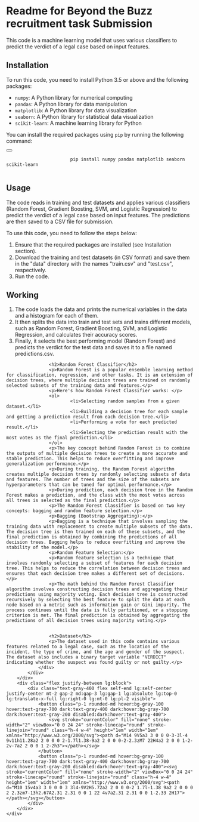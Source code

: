 <div class="relative flex w-[calc(100%-50px)] flex-col gap-1 md:gap-3 lg:w-[calc(100%-115px)]">
    <div class="flex flex-grow flex-col gap-3">
        <div class="min-h-[20px] flex flex-col items-start gap-4 whitespace-pre-wrap">
            <div class="markdown prose w-full break-words dark:prose-invert light">
                <h1>Readme for Beyond the Buzz recruitment task Submission</h1>
                    <p>This code is a machine learning model that uses various classifiers to predict the verdict of a legal case based on input features.</p>
                    <h2>Installation</h2>
                    <p>To run this code, you need to install Python 3.5 or above and the following packages:</p>
                    <ul>
                        <li>
                            <code>numpy</code>: A Python library for numerical computing</li>
                        <li><code>pandas</code>: A Python library for data manipulation</li>
                        <li><code>matplotlib</code>: A Python library for data visualization</li>
                        <li><code>seaborn</code>: A Python library for statistical data visualization</li>
                        <li><code>scikit-learn</code>: A machine learning library for Python</li>
                    </ul>
                    <p>You can install the required packages using <code>pip</code> by running the following command:</p>
                    <div class="codeHeader" id="code-try-0" data-bi-name="code-header">
                		<button type="button" class="action position-relative display-none-print" data-bi-name="copy">
                			<div class="successful-copy-alert position-absolute right-0 top-0 left-0 bottom-0 display-flex align-items-center justify-content-center has-text-success-invert has-background-success is-transparent" aria-hidden="true">
                				<span class="icon font-size-lg">
                					<span class="docon docon-check-mark"></span>
                				</span>
                			</div>
                		</button>
                	</div>
                    <code class="lang-console" data-author-content="pip install numpy pandas matplotlib seaborn scikit-learn">
                        <span>pip install numpy pandas matplotlib seaborn scikit-learn</span>
                    </code>
                    <h2>Usage</h2>
                    <p>The code reads in training and test datasets and applies various classifiers (Random Forest, Gradient Boosting, SVM, and Logistic Regression) to predict the verdict of a legal case based on input features. The predictions are then saved to a CSV file for submission.</p>
                    <p>To use this code, you need to follow the steps below:</p>
                    <ol>
                        <li>Ensure that the required packages are installed (see Installation section).</li>
                        <li>Download the training and test datasets (in CSV format) and save them in the "data" directory with the names "train.csv" and "test.csv", respectively.</li>
                        <li>Run the code. </li>
                    </ol>
                    <h2>Working</h2>
                        <ol>
                            <li>The code loads the data and prints the numerical variables in the data and a histogram for each of them.</li>
                            <li>It then splits the data into train and test sets and trains different models, such as Random Forest, Gradient Boosting, SVM, and Logistic Regression, and calculates their accuracy scores.</li>
                            <li>Finally, it selects the best performing model (Random Forest) and predicts the verdict for the test data and saves it to a file named predictions.csv.</li>
                        </ol>
                    
                    <h2>Random Forest Classifier</h2>
                    <p>Random Forest is a popular ensemble learning method for classification, regression, and other tasks. It is an extension of decision trees, where multiple decision trees are trained on randomly selected subsets of the training data and features.</p>
                    <p>Here's how Random Forest Classifier works: </p>
                    <ol>                  
                            <li>Selecting random samples from a given dataset.</li>
                            <li>Building a decision tree for each sample and getting a prediction result from each decision tree.</li>
                            <li>Performing a vote for each predicted result.</li>
                            <li>Selecting the prediction result with the most votes as the final prediction.</li>
                    </ol>
                    <p>The key concept behind Random Forest is to combine the outputs of multiple decision trees to create a more accurate and stable prediction. This helps to reduce overfitting and improve generalization performance.</p>
                    <p>During training, the Random Forest algorithm creates multiple decision trees by randomly selecting subsets of data and features. The number of trees and the size of the subsets are hyperparameters that can be tuned for optimal performance.</p>
                    <p>During prediction, each decision tree in the Random Forest makes a prediction, and the class with the most votes across all trees is selected as the final prediction.</p>
                    <p>The Random Forest Classifier is based on two key concepts: bagging and random feature selection.</p>
                    <p>Bagging (Bootstrap Aggregating):</p>
                    <p>Bagging is a technique that involves sampling the training data with replacement to create multiple subsets of the data. The decision tree is then trained on each of these subsets, and the final prediction is obtained by combining the predictions of all decision trees. Bagging helps to reduce overfitting and improve the stability of the model.</p>
                    <p>Random Feature Selection:</p>
                    <p>Random feature selection is a technique that involves randomly selecting a subset of features for each decision tree. This helps to reduce the correlation between decision trees and ensures that each decision tree makes a different set of decisions.</p>
                    <p>The math behind the Random Forest Classifier algorithm involves constructing decision trees and aggregating their predictions using majority voting. Each decision tree is constructed recursively by selecting the best feature to split the data at each node based on a metric such as information gain or Gini impurity. The process continues until the data is fully partitioned, or a stopping criterion is met. The final prediction is obtained by aggregating the predictions of all decision trees using majority voting.</p>
                        
                    
                    <h2>Dataset</h2>
                    <p>The dataset used in this code contains various features related to a legal case, such as the location of the incident, the type of crime, and the age and gender of the suspect. The dataset also includes a binary target variable "VERDICT" indicating whether the suspect was found guilty or not guilty.</p>
                </div>
            </div>
        </div>
        <div class="flex justify-between lg:block">
            <div class="text-gray-400 flex self-end lg:self-center justify-center mt-2 gap-2 md:gap-3 lg:gap-1 lg:absolute lg:top-0 lg:translate-x-full lg:right-0 lg:mt-0 lg:pl-2 visible">
                <button class="p-1 rounded-md hover:bg-gray-100 hover:text-gray-700 dark:text-gray-400 dark:hover:bg-gray-700 dark:hover:text-gray-200 disabled:dark:hover:text-gray-400">
                    <svg stroke="currentColor" fill="none" stroke-width="2" viewBox="0 0 24 24" stroke-linecap="round" stroke-linejoin="round" class="h-4 w-4" height="1em" width="1em" xmlns="http://www.w3.org/2000/svg"><path d="M14 9V5a3 3 0 0 0-3-3l-4 9v11h11.28a2 2 0 0 0 2-1.7l1.38-9a2 2 0 0 0-2-2.3zM7 22H4a2 2 0 0 1-2-2v-7a2 2 0 0 1 2-2h3"></path></svg>
                </button>
                <button class="p-1 rounded-md hover:bg-gray-100 hover:text-gray-700 dark:text-gray-400 dark:hover:bg-gray-700 dark:hover:text-gray-200 disabled:dark:hover:text-gray-400"><svg stroke="currentColor" fill="none" stroke-width="2" viewBox="0 0 24 24" stroke-linecap="round" stroke-linejoin="round" class="h-4 w-4" height="1em" width="1em" xmlns="http://www.w3.org/2000/svg"><path d="M10 15v4a3 3 0 0 0 3 3l4-9V2H5.72a2 2 0 0 0-2 1.7l-1.38 9a2 2 0 0 0 2 2.3zm7-13h2.67A2.31 2.31 0 0 1 22 4v7a2.31 2.31 0 0 1-2.33 2H17"></path></svg></button>
            </div>
        </div>
    </div>
</div>